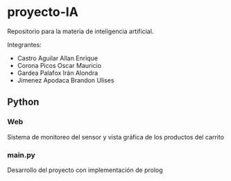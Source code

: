 # proyecto-IA

Repositorio para la materia de inteligencia artificial.

Integrantes:

* Castro Aguilar Allan Enrique
* Corona Picos Oscar Mauricio
* Gardea Palafox Irán Alondra
* Jimenez Apodaca Brandon Ulises

## Python

### Web

Sistema de monitoreo del sensor y vista gráfica de los productos del carrito

### main.py

Desarrollo del proyecto con implementación de prolog